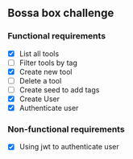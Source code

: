## Bossa box challenge

### Functional requirements

- [x] List all tools
- [ ] Filter tools by tag
- [x] Create new tool
- [ ] Delete a tool
- [ ] Create seed to add tags
- [x] Create User
- [x] Authenticate user

### Non-functional requirements

- [x] Using jwt to authenticate user
